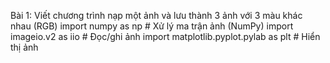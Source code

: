 
 Bài 1: Viết chương trình nạp một ảnh và lưu thành 3 ảnh với 3 màu khác nhau (RGB)
import numpy as np                    # Xử lý ma trận ảnh (NumPy)
import imageio.v2 as iio              # Đọc/ghi ảnh
import matplotlib.pyplot.pylab as plt # Hiển thị ảnh